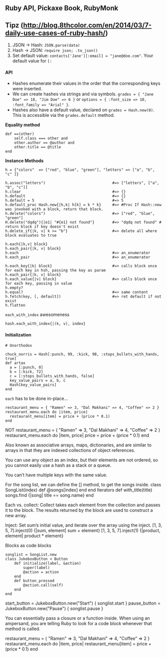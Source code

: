 ## Ruby API, Pickaxe Book, RubyMonk

## Tipz (http://blog.8thcolor.com/en/2014/03/7-daily-use-cases-of-ruby-hash/)

1. JSON -> Hash: `JSON.parse(data)`
2. Hash -> JSON: `require json; .to_json()`
3. Set default value: `contacts['Jane'][:email] = "jane@doe.com"`. Your default value for `[:`

#### API

- Hashes enumerate their values in the order that the corresponding keys were inserted. 
- We can create hashes via strings and via symbols. `grades = { "Jane Doe" => 10, "Jim Doe" => 6 }` or `options = { :font_size => 10, :font_family => "Arial" }`.
- Hashes also have a default value, declared on `grades = Hash.new(0)`. This is accessible via the `grades.default` method.

__Equality method__

	def ==(other)
		self.class === other and
	    other.author == @author and
		other.title == @title
	end

__Instance Methods__

	h = {"colors"  => ["red", "blue", "green"], "letters" => ["a", "b", "c" ]}

    h.assoc("letters")  							#=> ["letters", ["a", "b", "c"]]
    h.clear            								#=> {}
    h.default 										#=> {}
    h.default = 5									#=> 5
    h.default_proc Hash.new{|h,k| h[k] = k * k}		#=> #Proc If Hash::new was invoked with a block, return that block.
    h.delete("colors")								#=> ["red", "blue", "green"]
    H.delete("dqdq"){|e1| "#{e1} not found"}		#=> "dqdq not found" # return block if key doesn't exist
    h.delete_if{|k, v| k >= "b"}					#=> delete all where block evaluates to true

    h.each{|k,v| block}
    h.each_pair{|k, v| block}
    h.each											#=> an_enumerator
    h.each_pair										#=> an_enumerator

    h.each_key{|k| block}							#=> calls block once for each key in hsh, passing the key as param
    h.each_pair{|k, v| block}
    h.each_value{|v| block}							#=> calls block once for each key, passing in value
    h.empty?
    h.equal?										#=> same content
	h.fetch(key, [, default])						#=> ret default if not exist
	h.flatten

`each_with_index` awesomeness
	
	hash.each_with_index{|(k, v), index}

	


#### Initialization

	# Unorthodox
	
	chuck_norris = Hash[:punch, 99, :kick, 98, :stops_bullets_with_hands, true]
	def artax
	  a = [:punch, 0]
	  b = [:kick, 72]
	  c = [:stops_bullets_with_hands, false]
	  key_value_pairs = a, b, c
	  Hash[key_value_pairs]
	end



`each` has to be done in-place...

	restaurant_menu = { "Ramen" => 3, "Dal Makhani" => 4, "Coffee" => 2 }
	restaurant_menu.each do |item, price|
	  restaurant_menu[item] = price + (price * 0.1)
	end

NOT
	restaurant_menu = { "Ramen" => 3, "Dal Makhani" => 4, "Coffee" => 2 }
	restaurant_menu.each do |item, price|
	  price = price + (price * 0.1)
	end


Also known as associative arrays, maps, dictionaries, and are similar to arrays in that they are indexed collections of object references.

You can use any object as an index, but their elements are not ordered, so you cannot easily use a hash as a stack or a queue.

You can’t have multiple keys with the same value.

For the song list, we can define the [] method, to get the songs inside.
class SongList(index)
	def [](index)
		@songs[index]
	end
end
Iterators
def with_title(title)
	songs.find {|song| title == song.name}
end

Each vs. collect: Collect takes each element from the collection and passes it to the block. The results returned by the block are used to construct a new array.

  Inject: Set sum’s initial value, and iterate over the array using the inject.
  [1, 3, 5, 7].inject(0) {|sum, element| sum + element}
  [1, 3, 5, 7].inject(1) {|product, element| product * element}

Blocks as code blocks

    songlist = SongList.new
    class JukeboxButton < Button
        def initialize(label, &action)
            super(label) 
            @action = action
        end
        def button_pressed
            @action.call(self)
        end
    end

start_button = JukeboxButton.new("Start") { songlist.start } pause_button = JukeboxButton.new("Pause") { songlist.pause }

You can essentially pass a closure or a function inside. When using an ampersand, you are telling Ruby to look for a code block whenever that method is called.

restaurant_menu = { "Ramen" => 3, "Dal Makhani" => 4, "Coffee" => 2 }
restaurant_menu.each do |item, price|
  restaurant_menu[item] = price + (price * 0.1)
end
